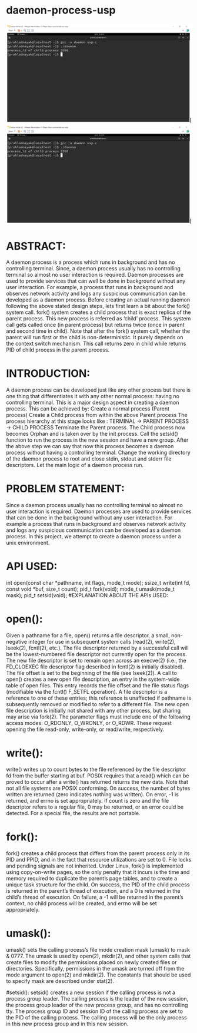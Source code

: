 # daemon-process-usp

![](ss/1.png)
![](ss/1.png)

# ABSTRACT:
A daemon process is a process which runs in background and has no controlling terminal. Since, a daemon process usually has no controlling terminal so almost no user interaction is required. Daemon processes are used to provide services that can well be done in background without any user interaction.
For example, a process that runs in background and observes network activity and logs any suspicious communication can be developed as a daemon process.
Before creating an actual running daemon following the above stated design steps, lets first learn a bit about the fork() system call. fork() system creates a child process that is exact replica of the parent process. This new process is referred as ‘child’ process.
This system call gets called once (in parent process) but returns twice (once in parent and second time in child). Note that after the fork() system call, whether the parent will run first or the child is non-deterministic. It purely depends on the context switch mechanism. This call returns zero in child while returns PID of child process in the parent process.

# INTRODUCTION:
A daemon process can be developed just like any other process but there is one thing that differentiates it with any other normal process: having no controlling terminal. This is a major design aspect in creating a daemon process. This can be achieved by:
Create a normal process (Parent process)
Create a Child process from within the above Parent process
The process hierarchy at this stage looks like :  TERMINAL -> PARENT PROCESS -> CHILD PROCESS
Terminate the Parent process.
The Child process now becomes Orphan and is taken over by the init process.
Call the setsid() function to run the process in the new session and have a new group.
After the above step we can say that now this process becomes a daemon process without having a controlling terminal.
Change the working directory of the daemon process to root and close stdin, stdout and stderr file descriptors.
Let the main logic of a daemon process run.
# PROBLEM STATEMENT:
Since a daemon process usually has no controlling terminal so almost no user interaction is required. Daemon processes are used to provide services that can be done in the background without any user interaction.
For example a process that runs in background and observes network activity and logs any suspicious communication can be developed as a daemon process. In this project, we attempt to create a daemon process under a unix environment. 
# API USED:
int open(const char *pathname, int flags, mode_t mode);
ssize_t write(int fd, const void *buf, size_t count);
pid_t fork(void); 
mode_t umask(mode_t mask); 
pid_t setsid(void);
#EXPLANATION ABOUT THE APIs USED:

# open():
Given a pathname for a file, open() returns a file descriptor, a small, non-negative integer for use in subsequent system calls (read(2), write(2), lseek(2), fcntl(2), etc.). The file descriptor returned by a successful call will be the lowest-numbered file descriptor not currently open for the process.
The new file descriptor is set to remain open across an execve(2) (i.e., the FD_CLOEXEC file descriptor flag described in fcntl(2) is initially disabled). The file offset is set to the beginning of the file (see lseek(2)).
A call to open() creates a new open file description, an entry in the system-wide table of open files. This entry records the file offset and the file status flags (modifiable via the fcntl() F_SETFL operation). A file descriptor is a reference to one of these entries; this reference is unaffected if pathname is subsequently removed or modified to refer to a different file. The new open file description is initially not shared with any other process, but sharing may arise via fork(2).
The parameter flags must include one of the following access modes: O_RDONLY, O_WRONLY, or O_RDWR. These request opening the file read-only, write-only, or read/write, respectively.

# write():
write() writes up to count bytes to the file referenced by the file descriptor fd from the buffer starting at buf. POSIX requires that a read() which can be proved to occur after a write() has returned returns the new data. Note that not all file systems are POSIX conforming. On success, the number of bytes written are returned (zero indicates nothing was written). 
On error, -1 is returned, and errno is set appropriately. If count is zero and the file descriptor refers to a regular file, 0 may be returned, or an error could be detected. For a special file, the results are not portable.

# fork():
fork() creates a child process that differs from the parent process only in its PID and PPID, and in the fact that resource utilizations are set to 0. File locks and pending signals are not inherited.
Under Linux, fork() is implemented using copy-on-write pages, so the only penalty that it incurs is the time and memory required to duplicate the parent’s page tables, and to create a unique task structure for the child.
 On success, the PID of the child process is returned in the parent’s thread of execution, and      a 0 is returned in the child’s thread of execution. On failure, a -1 will be returned in the parent’s context, no child process will be created, and errno will be set appropriately.

# umask():
umask() sets the calling process’s file mode creation mask (umask) to mask & 0777.
The umask is used by open(2), mkdir(2), and other system calls that create files to modify the permissions placed on newly created files or directories. Specifically, permissions in the umask are turned off from the mode argument to open(2) and mkdir(2).
The constants that should be used to specify mask are described under stat(2).

#setsid():
setsid() creates a new session if the calling process is not a process group leader. The calling process is the leader of the new session, the process group leader of the new process group, and has no controlling tty. The process group ID and session ID of the calling process are set to the PID of the calling process. The calling process will be the only process in this new process group and in this new session.

